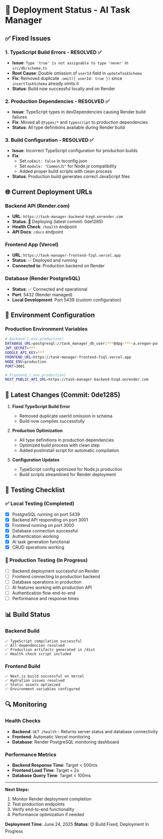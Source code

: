 # 🚀 Deployment Status - AI Task Manager

## ✅ Fixed Issues

### 1. TypeScript Build Errors - RESOLVED ✅

- **Issue**: `Type 'true' is not assignable to type 'never'` in `src/db/schema.ts`
- **Root Cause**: Double omission of `userId` field in `updateTaskSchema`
- **Fix**: Removed duplicate `.omit({ userId: true })` since `insertTaskSchema` already omits it
- **Status**: Build now successful locally and on Render

### 2. Production Dependencies - RESOLVED ✅

- **Issue**: TypeScript types in devDependencies causing Render build failures
- **Fix**: Moved all `@types/*` and `typescript` to production dependencies
- **Status**: All type definitions available during Render build

### 3. Build Configuration - RESOLVED ✅

- **Issue**: Incorrect TypeScript configuration for production builds
- **Fix**:
  - Set `noEmit: false` in tsconfig.json
  - Set `module: "CommonJS"` for Node.js compatibility
  - Added proper build scripts with clean process
- **Status**: Production build generates correct JavaScript files

## 🌐 Current Deployment URLs

### Backend API (Render.com)

- **URL**: `https://task-manager-backend-hzqd.onrender.com`
- **Status**: 🔄 Deploying (latest commit: 0de1285)
- **Health Check**: `/health` endpoint
- **API Docs**: `/docs` endpoint

### Frontend App (Vercel)

- **URL**: `https://task-manager-frontend-fzql.vercel.app`
- **Status**: ✅ Deployed and running
- **Connected to**: Production backend on Render

### Database (Render PostgreSQL)

- **Status**: ✅ Connected and operational
- **Port**: 5432 (Render managed)
- **Local Development**: Port 5439 (custom configuration)

## 🔧 Environment Configuration

### Production Environment Variables

```bash
# Backend (.env.production)
DATABASE_URL=postgresql://task_manager_db_user:***@dpg-***-a.oregon-postgres.render.com/task_manager_db
JWT_SECRET=***
GOOGLE_API_KEY=***
FRONTEND_URL=https://task-manager-frontend-fzql.vercel.app
NODE_ENV=production
PORT=3001

# Frontend (.env.production)
NEXT_PUBLIC_API_URL=https://task-manager-backend-hzqd.onrender.com
```

## 🚀 Latest Changes (Commit: 0de1285)

1. **Fixed TypeScript Build Error**

   - Removed duplicate userId omission in schema
   - Build now compiles successfully

2. **Production Optimization**

   - All type definitions in production dependencies
   - Optimized build process with clean step
   - Added postinstall script for automatic compilation

3. **Configuration Updates**
   - TypeScript config optimized for Node.js production
   - Build scripts streamlined for Render deployment

## 🧪 Testing Checklist

### ✅ Local Testing (Completed)

- [x] PostgreSQL running on port 5439
- [x] Backend API responding on port 3001
- [x] Frontend running on port 3000
- [x] Database connection successful
- [x] Authentication working
- [x] AI task generation functional
- [x] CRUD operations working

### 🔄 Production Testing (In Progress)

- [ ] Backend deployment successful on Render
- [ ] Frontend connecting to production backend
- [ ] Database operations in production
- [ ] AI features working with production API
- [ ] Authentication flow end-to-end
- [ ] Performance and response times

## 📊 Build Status

### Backend Build

```
✅ TypeScript compilation successful
✅ All dependencies resolved
✅ Production artifacts generated in /dist
✅ Health check script included
```

### Frontend Build

```
✅ Next.js build successful on Vercel
✅ Hydration issues resolved
✅ Static assets optimized
✅ Environment variables configured
```

## 🔍 Monitoring

### Health Checks

- **Backend**: `GET /health` - Returns server status and database connectivity
- **Frontend**: Automatic Vercel monitoring
- **Database**: Render PostgreSQL monitoring dashboard

### Performance Metrics

- **Backend Response Time**: Target < 500ms
- **Frontend Load Time**: Target < 2s
- **Database Query Time**: Target < 100ms

---

**Next Steps:**

1. Monitor Render deployment completion
2. Test production endpoints
3. Verify end-to-end functionality
4. Performance optimization if needed

**Deployment Time**: June 24, 2025
**Status**: 🟡 Build Fixed, Deployment In Progress
